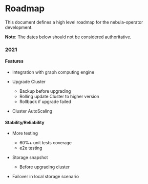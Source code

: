 # Roadmap

This document defines a high level roadmap for the nebula-operator development.

**Note:**
The dates below should not be considered authoritative.


### 2021

#### Features

- Integration with graph computing engine

- Upgrade Cluster
  - Backup before upgrading
  - Rolling update Cluster to higher version
  - Rollback if upgrade failed

- Cluster AutoScaling

#### Stability/Reliability

- More testing
  - 60%+ unit tests coverage
  - e2e testing

- Storage snapshot
  - Before upgrading cluster
  
- Failover in local storage scenario
